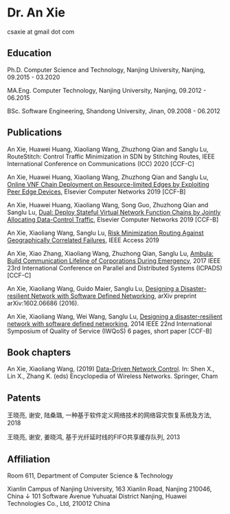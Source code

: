 # Dr. An Xie

csaxie at gmail dot com

## Education

Ph.D. Computer Science and Technology, Nanjing University, Nanjing, 09.2015 - 03.2020

MA.Eng. Computer Technology, Nanjing University, Nanjing, 09.2012 - 06.2015

BSc. Software Engineering, Shandong University, Jinan, 09.2008 - 06.2012

## Publications

An Xie, Huawei Huang, Xiaoliang Wang, Zhuzhong Qian and Sanglu Lu, RouteStitch: Control Traffic Minimization in SDN by Stitching Routes, IEEE International Conference on Communications (ICC) 2020 [CCF-C]

An Xie, Huawei Huang, Xiaoliang Wang, Zhuzhong Qian and Sanglu Lu, [Online VNF Chain Deployment on Resource-limited Edges by Exploiting Peer Edge Devices](https://doi.org/10.1016/j.comnet.2019.107069), Elsevier Computer Networks 2019 [CCF-B]

An Xie, Huawei Huang, Xiaoliang Wang, Song Guo, Zhuzhong Qian and Sanglu Lu, [Dual: Deploy Stateful Virtual Network Function Chains by Jointly Allocating Data-Control Traffic](https://doi.org/10.1016/j.comnet.2019.106868), Elsevier Computer Networks 2019 [CCF-B]

An Xie, Xiaoliang Wang, Sanglu Lu, [Risk Minimization Routing Against Geographically Correlated Failures](https://ieeexplore.ieee.org/abstract/document/8713864), IEEE Access 2019

An Xie, Xiao Zhang, Xiaoliang Wang, Zhuzhong Qian, Sanglu Lu, [Ambula: Build Communication Lifeline of Corporations During Emergency](https://ieeexplore.ieee.org/document/8368392), 2017 IEEE 23rd International Conference on Parallel and Distributed Systems (ICPADS) [CCF-C]

An Xie, Xiaoliang Wang, Guido Maier, Sanglu Lu, [Designing a Disaster-resilient Network with Software Defined Networking](https://arxiv.org/abs/1602.06686),  arXiv preprint arXiv:1602.06686 (2016).

An Xie, Xiaoliang Wang, Wei Wang, Sanglu Lu, [Designing a disaster-resilient network with software defined networking](https://ieeexplore.ieee.org/document/6914312), 2014 IEEE 22nd International Symposium of Quality of Service (IWQoS) 6 pages, short paper [CCF-B]

## Book chapters
An Xie, Xiaoliang Wang, (2019) [Data-Driven Network Control](https://link.springer.com/content/pdf/10.1007%2F978-3-319-32903-1_90-1.pdf). In: Shen X., Lin X., Zhang K. (eds) Encyclopedia of Wireless Networks. Springer, Cham

## Patents
王晓亮, 谢安, 陆桑璐, 一种基于软件定义网络技术的网络容灾恢复系统及方法, 2018

王晓亮, 谢安, 姜晓鸿, 基于光纤延时线的FIFO共享缓存队列, 2013

## Affiliation

Room 611, Department of Computer Science & Technology

Xianlin Campus of Nanjing University, 163 Xianlin Road, Nanjing 210046, China 
$\downarrow$
101 Software Avenue Yuhuatai District Nanjing, Huawei Technologies Co., Ltd, 210012 China
